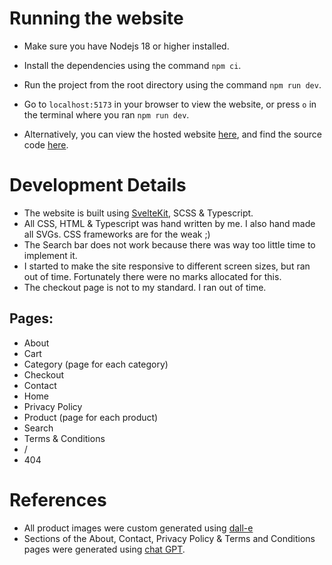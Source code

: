# Running the website
- Make sure you have Nodejs 18 or higher installed.
- Install the dependencies using the command `npm ci`.
- Run the project from the root directory using the command `npm run dev`.
- Go to `localhost:5173` in your browser to view the website, or press `o` in the terminal where you ran `npm run dev`.


- Alternatively, you can view the hosted website [here](https://mikhauct.github.io/furniture-store/home), and find the source code [here](https://github.com/MikhaUCT/furniture-store).

# Development Details
- The website is built using [SvelteKit](https://kit.svelte.dev/), SCSS & Typescript.
- All CSS, HTML & Typescript was hand written by me. I also hand made all SVGs. CSS frameworks are for the weak ;)
- The Search bar does not work because there was way too little time to implement it.
- I started to make the site responsive to different screen sizes, but ran out of time. Fortunately there were no marks allocated for this.
- The checkout page is not to my standard. I ran out of time.
## Pages:
- About
- Cart
- Category (page for each category)
- Checkout
- Contact
- Home
- Privacy Policy
- Product (page for each product)
- Search
- Terms & Conditions
- /
- 404

# References
- All product images were custom generated using [dall-e](https://labs.openai.com/)
- Sections of the About, Contact, Privacy Policy & Terms and Conditions pages were generated using [chat GPT](https://chat.openai.com/chat).